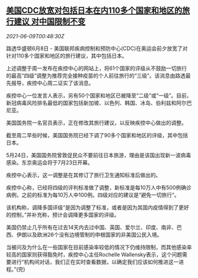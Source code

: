 <!--1623200462000-->
[美国CDC放宽对包括日本在内110多个国家和地区的旅行建议 对中国限制不变](https://cn.reuters.com/article/usa-travel-advisory-0608-tues-idCNKCS2DL018)
------

<div><i>2021-06-09T00:48:30Z</i></div><p>路透华盛顿6月8日 - 美国联邦疾病控制和预防中心(CDC)在奥运会前夕放宽了对针对110多个国家和地区的旅行建议，其中包括日本。</p><p>上述调整于周一发布在疾控中心的网站上，将61个国家的评级从不鼓励一切旅行的最高“四级”调整为推荐完全接种疫苗的个人前往旅行的“三级”。该消息由路透最先报导，疾控中心周二证实了该消息。</p><p>疾控中心一位发言人表示，另有50个国家和地区已被降至“二级”或“一级”。目前，新冠病毒风险排名最低的国家包括新加坡、以色列、韩国、冰岛、伯利兹和阿尔巴尼亚。</p><p>美国国务院一名官员表示，正在修改其旅行建议，以反映疾控中心做出的调整。</p><p>截至周二早些时候，美国国务院已经下调了90多个国家和地区的评级，其中包括日本。</p><p>5月24日，美国国务院曾敦促民众不要前往日本旅游，理由是该国出现新一波病毒感染。东京奥运会将于7月23日开幕。</p><p>疾控中心表示，这一调整是在其修订了旅行卫生通知标准后做出的。</p><p>疾控中心称，已经将四级的评判标准做了调整，新标准是每10万人中有500例确诊病例，之前的标准为每10万人中100例。四级对应的建议是“避免一切旅行“。</p><p>该机构称，调降多国评级“是因为调整了标准，或者是因为其国内疫情得到了更好的控制，”并补充称，预计会调降更多国家的评级。</p><p>美国仍禁止几乎所有在过去14天内去过中国、英国、爱尔兰、印度、南非、巴西、伊朗以及欧洲26个没有边境管制的申根国家的非美国公民入境。</p><p>当被问及为什么在一些国家在目前感染率较低的情况下仍维持限制，而其他感染率较高的国家则获得豁免时，疾控中心主任Rochelle Wallensky表示，这个问题需要进行“机构间对话，我们正在实时查看数据，以确定我们应该如何推进这一进程。”(完)</p>
